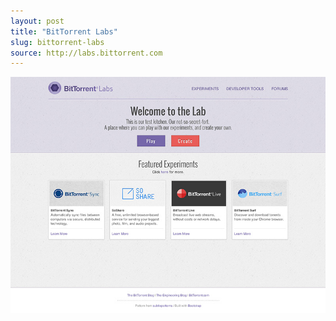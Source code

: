 ```yaml
---
layout: post
title: "BitTorrent Labs"
slug: bittorrent-labs
source: http://labs.bittorrent.com
---
```


<img src="/assets/img/screenshots/bittorrent-labs.jpg">
